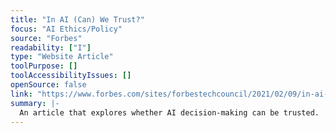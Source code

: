 ```yaml
---
title: "In AI (Can) We Trust?"
focus: "AI Ethics/Policy"
source: "Forbes"
readability: ["I"]
type: "Website Article"
toolPurpose: []
toolAccessibilityIssues: []
openSource: false
link: "https://www.forbes.com/sites/forbestechcouncil/2021/02/09/in-ai-can-we-trust/"
summary: |-
  An article that explores whether AI decision-making can be trusted.
---
```


